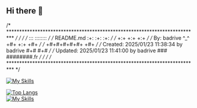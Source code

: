 ## Hi there 👋
/* ************************************************************************** */
/*                                                                            */
/*                                                          :::      :::::::: */
/*   README.md                                            :+:      :+:    :+: */
/*                                                    +:+ +:+         +:+     */
/*   By: badrive ^_^                                  +#+  +:+       +#+      */
/*                                                +#+#+#+#+#+   +#+           */
/*   Created: 2025/01/23 11:38:34 by badrive           #+#    #+#             */
/*   Updated: 2025/01/23 11:41:00 by badrive          ###   ########.fr       */
/*                                                                            */
/* ************************************************************************** */

[![My Skills](https://skillicons.dev/icons?i=html,css,sass,js,typescript,c,git,bootstrap,docker)](https://skillicons.dev)
<br>
<!-- [![bfaras's 42 stats](https://badge.mediaplus.ma/Darkgray/bfaras)](https://github.com/oakoudad/badge42) -->
[![Top Langs](https://github-readme-stats.vercel.app/api/top-langs/?username=badrive&layout=donut&show_icons=true&theme=transparent)](https://github.com/anuraghazra/github-readme-stats)
<br>
[![My Skills](https://skillicons.dev/icons?i=bash,tailwind,react,laravel,next,npm,linux,figma,vscode)](https://skillicons.dev)

<!--
**badrive/badrive** is a ✨ _special_ ✨ repository because its `README.md` (this file) appears on your GitHub profile.

Here are some ideas to get you started:

- 🔭 I’m currently working on ...
- 🌱 I’m currently learning ...
- 👯 I’m looking to collaborate on ...
- 🤔 I’m looking for help with ...
- 💬 Ask me about ...
- 📫 How to reach me: ...
- 😄 Pronouns: ...
- ⚡ Fun fact: ...
-->
